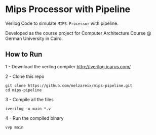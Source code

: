 # Mips Processor with Pipeline

Verilog Code to simulate `MIPS Processor` with pipeline.

Developed as the course project for Computer Architecture Course @ German University in Cairo.

How to Run
---

1 - Download the verilog compiler http://iverilog.icarus.com/

2 - Clone this repo 

    git clone https://github.com/melzareix/mips-pipeline.git
    cd mips-pipeline
    
3 - Compile all the files
    
    iverilog -o main *.v

4 - Run the compiled binary
    
    vvp main

